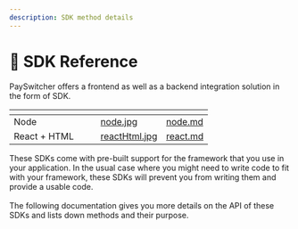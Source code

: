 ```yaml
---
description: SDK method details
---
```


# 🍡 SDK Reference

PaySwitcher offers a frontend as well as a backend integration solution in the form of SDK.&#x20;

<table data-card-size="large" data-view="cards"><thead><tr><th></th><th></th><th></th><th data-hidden data-card-cover data-type="files"></th><th data-hidden data-card-target data-type="content-ref"></th></tr></thead><tbody><tr><td>Node</td><td></td><td></td><td><a href="../../.gitbook/assets/node.jpg">node.jpg</a></td><td><a href="node.md">node.md</a></td></tr><tr><td>React + HTML</td><td></td><td></td><td><a href="../../.gitbook/assets/reactHtml.jpg">reactHtml.jpg</a></td><td><a href="react.md">react.md</a></td></tr></tbody></table>

These SDKs come with pre-built support for the framework that you use in your application. In the usual case where you might need to write code to fit with your framework, these SDKs will prevent you from writing them and provide a usable code.\
\
The following documentation gives you more details on the API of these SDKs and lists down methods and their purpose.
